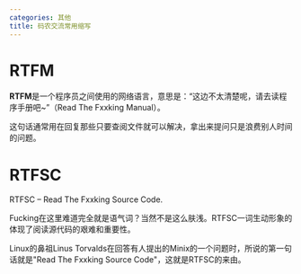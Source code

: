 ```yaml
---
categories: 其他
title: 码农交流常用缩写
---
```


# RTFM

**RTFM**是一个程序员之间使用的网络语言，意思是：“这边不太清楚呢，请去读程序手册吧~”（Read The Fxxking Manual）。

这句话通常用在回复那些只要查阅文件就可以解决，拿出来提问只是浪费别人时间的问题。

# RTFSC

RTFSC – Read The Fxxking Source Code.

Fucking在这里难道完全就是语气词？当然不是这么肤浅。RTFSC一词生动形象的体现了阅读源代码的艰难和重要性。

Linux的鼻祖Linus Torvalds在回答有人提出的Minix的一个问题时，所说的第一句话就是"Read The Fxxking Source Code"，这就是RTFSC的来由。

